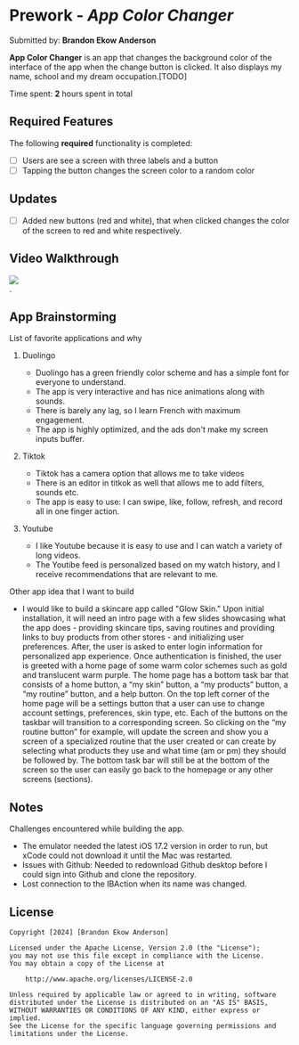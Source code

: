 # Prework - *App Color Changer*

Submitted by: **Brandon Ekow Anderson**

**App Color Changer** is an app that changes the background color of the interface of the app when the change button is clicked. It also displays my name, school and my dream occupation.[TODO] 

Time spent: **2** hours spent in total

## Required Features

The following **required** functionality is completed:

- [ ] Users are see a screen with three labels and a button
- [ ] Tapping the button changes the screen color to a random color

## Updates
- [ ] Added new buttons (red and white), that when clicked changes the color of the screen to red and white respectively.
 
## Video Walkthrough

<div>
    <a href="https://www.loom.com/share/63b1453486c0488d980d15b33ebd83c0">
    </a>
    <a href="https://www.loom.com/share/63b1453486c0488d980d15b33ebd83c0">
      <img style="max-width:300px;" src="https://cdn.loom.com/sessions/thumbnails/63b1453486c0488d980d15b33ebd83c0-with-play.gif">
    </a>
  </div>.

## App Brainstorming

List of favorite applications and why
1. Duolingo
    - Duolingo has a green friendly color scheme and has a simple font for everyone to understand. 
    - The app is very interactive and has nice animations along with sounds.
    - There is barely any lag, so I learn French with maximum engagement.
    - The app is highly optimized, and the ads don't make my screen inputs buffer.

2. Tiktok
    - Tiktok has a camera option that allows me to take videos
    - There is an editor in titkok as well that allows me to add filters, sounds etc.
    - The app is easy to use: I can swipe, like, follow, refresh, and record all in one finger action.

3. Youtube
    - I like Youtube because it is easy to use and I can watch a variety of long videos.
    - The Youtibe feed is personalized based on my watch history, and I receive recommendations that are relevant to me.

Other app idea that I want to build
- I would like to build a skincare app called "Glow Skin." Upon initial installation, it will need an intro page with a few slides showcasing what the app does - providing skincare tips, saving routines and providing links to buy products from other stores - and initializing user preferences. After, the user is asked to enter login information for personalized app experience. Once authentication is finished, the user is greeted with a home page of some warm color schemes such as gold and translucent warm purple. The home page has a bottom task bar that consists of a home button, a “my skin” button,  a “my products” button, a “my routine” button, and a help button. On the top left corner of the home page will be a settings button that a user can use to change account settings, preferences, skin type, etc. Each of the buttons on the taskbar will transition to a corresponding screen. So clicking on the “my routine button” for example, will update the screen and show you a screen of a specialized routine that the user created or can create by selecting what products they use and what time (am or pm) they should be followed by. The bottom task bar will still be at the bottom of the screen so the user can easily go back to the homepage or any other screens (sections).



## Notes

Challenges encountered while building the app.
- The emulator needed the latest iOS 17.2 version in order to run, but xCode could not download it until the Mac was restarted.
- Issues with Github: Needed to redownload Github desktop before I could sign into Github and clone the repository.
- Lost connection to the IBAction when its name was changed.

## License

    Copyright [2024] [Brandon Ekow Anderson]

    Licensed under the Apache License, Version 2.0 (the "License");
    you may not use this file except in compliance with the License.
    You may obtain a copy of the License at

        http://www.apache.org/licenses/LICENSE-2.0

    Unless required by applicable law or agreed to in writing, software
    distributed under the License is distributed on an "AS IS" BASIS,
    WITHOUT WARRANTIES OR CONDITIONS OF ANY KIND, either express or implied.
    See the License for the specific language governing permissions and
    limitations under the License.
